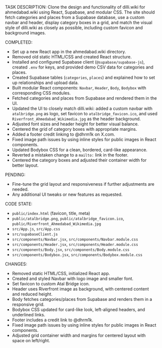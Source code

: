 
TASK DESCRIPTION:
Clone the design and functionality of dilli.wiki for ahmedabad.wiki using React, Supabase, and modular CSS. The site should fetch categories and places from a Supabase database, use a custom navbar and header, display category boxes in a grid, and match the visual style of dilli.wiki as closely as possible, including custom favicon and background images.

COMPLETED:
- Set up a new React app in the ahmedabad.wiki directory.
- Removed old static HTML/CSS and created React structure.
- Installed and configured Supabase client (`@supabase/supabase-js`), created `.env` for keys, and provided demo CSV data for categories and places.
- Created Supabase tables (`categories`, `places`) and explained how to set up relationships and upload data.
- Built modular React components: `Navbar`, `Header`, `Body`, `Bodybox` with corresponding CSS modules.
- Fetched categories and places from Supabase and rendered them in the UI.
- Updated the UI to closely match dilli.wiki: added a custom navbar with `atalbridge.png` as logo, set favicon to `atalbridge_favicon.ico`, and used `Riverfront_Ahmedabad_Wikimedia.jpg` as the header background.
- Adjusted font sizes and header height for better visual balance.
- Centered the grid of category boxes with appropriate margins.
- Added a footer credit linking to @dhrm1k on X.com.
- Fixed image path issues by using inline styles for public images in React components.
- Updated Bodybox CSS for a clean, bordered, card-like appearance.
- Reverted a mistaken change to a `mailto:` link in the footer.
- Centered the category boxes and adjusted their container width for better layout.

PENDING:
- Fine-tune the grid layout and responsiveness if further adjustments are needed.
- Any additional UI tweaks or new features as requested.

CODE STATE:
- `public/index.html` (favicon, title, meta)
- `public/atalbridge.png`, `public/atalbridge_favicon.ico`, `public/Riverfront_Ahmedabad_Wikimedia.jpg`
- `src/App.js`, `src/App.css`
- `src/supabaseClient.js`
- `src/components/Navbar.jsx`, `src/components/Navbar.module.css`
- `src/components/Header.jsx`, `src/components/Header.module.css`
- `src/components/Body.jsx`, `src/components/Body.module.css`
- `src/components/Bodybox.jsx`, `src/components/Bodybox.module.css`

CHANGES:
- Removed static HTML/CSS, initialized React app.
- Created and styled Navbar with logo image and smaller font.
- Set favicon to custom Atal Bridge icon.
- Header uses Riverfront image as background, with centered content and reduced height.
- Body fetches categories/places from Supabase and renders them in a responsive grid.
- Bodybox CSS updated for card-like look, left-aligned headers, and underlined links.
- Footer includes a credit link to @dhrm1k.
- Fixed image path issues by using inline styles for public images in React components.
- Adjusted grid container width and margins for centered layout with space on left/right.
